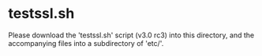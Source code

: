 # testssl.sh

Please download the 'testssl.sh' script (v3.0 rc3) into this directory, and the accompanying files into a subdirectory of 'etc/'.
